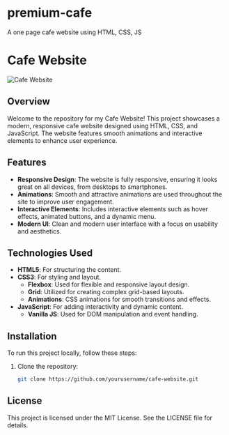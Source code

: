 # premium-cafe
A one page cafe website using HTML, CSS, JS
# Cafe Website

![Cafe Website](link-to-screenshot.png)

## Overview

Welcome to the repository for my Cafe Website! This project showcases a modern, responsive cafe website designed using HTML, CSS, and JavaScript. The website features smooth animations and interactive elements to enhance user experience.

## Features

- **Responsive Design**: The website is fully responsive, ensuring it looks great on all devices, from desktops to smartphones.
- **Animations**: Smooth and attractive animations are used throughout the site to improve user engagement.
- **Interactive Elements**: Includes interactive elements such as hover effects, animated buttons, and a dynamic menu.
- **Modern UI**: Clean and modern user interface with a focus on usability and aesthetics.

## Technologies Used

- **HTML5**: For structuring the content.
- **CSS3**: For styling and layout.
  - **Flexbox**: Used for flexible and responsive layout design.
  - **Grid**: Utilized for creating complex grid-based layouts.
  - **Animations**: CSS animations for smooth transitions and effects.
- **JavaScript**: For adding interactivity and dynamic content.
  - **Vanilla JS**: Used for DOM manipulation and event handling.

## Installation

To run this project locally, follow these steps:

1. Clone the repository:
   ```bash
   git clone https://github.com/yourusername/cafe-website.git
## License

This project is licensed under the MIT License. See the LICENSE file for details.
